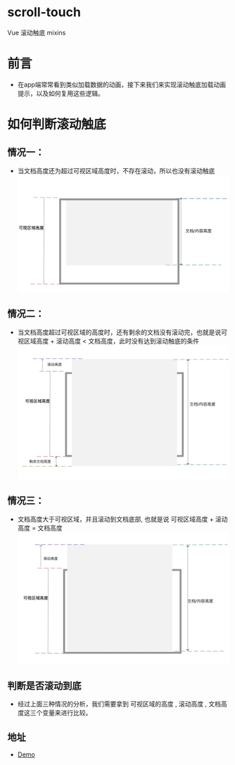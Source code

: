# scroll-touch
Vue 滚动触底 mixins
# 前言
* 在app端常常看到类似加载数据的动画，接下来我们来实现滚动触底加载动画提示，以及如何复用这些逻辑。
# 如何判断滚动触底
## 情况一：
* 当文档高度还为超过可视区域高度时，不存在滚动，所以也没有滚动触底
![image](https://github.com/maqun520/scroll-touch/blob/master/1.png)
## 情况二：
* 当文档高度超过可视区域的高度时，还有剩余的文档没有滚动完，也就是说可视区域高度 + 滚动高度 < 文档高度，此时没有达到滚动触底的条件
![image](https://github.com/maqun520/scroll-touch/blob/master/2.png)
## 情况三：
* 文档高度大于可视区域，并且滚动到文档底部, 也就是说 可视区域高度 + 滚动高度 = 文档高度
![image](https://github.com/maqun520/scroll-touch/blob/master/3.png)
## 判断是否滚动到底

* 经过上面三种情况的分析，我们需要拿到 可视区域的高度 , 滚动高度 , 文档高度这三个变量来进行比较。
## 地址
* [Demo](https://codepen.io/gwx-code/pen/wvvNdXP)
